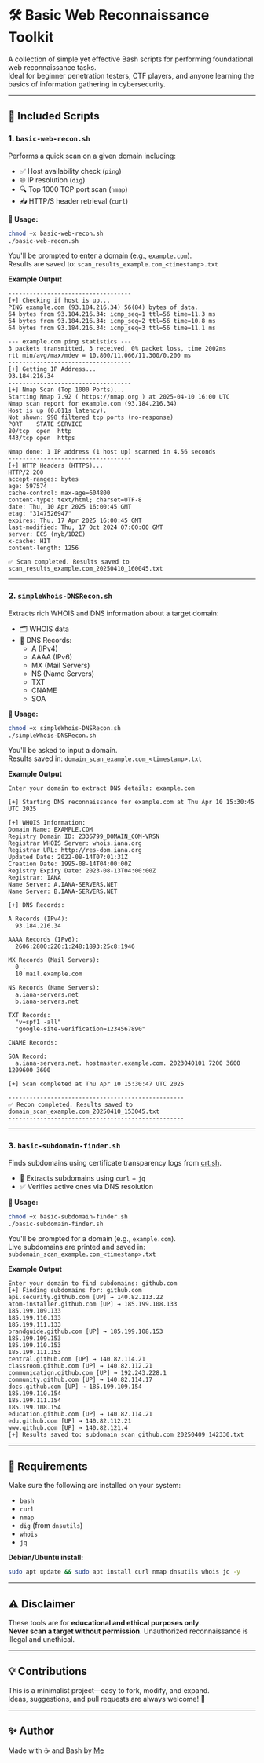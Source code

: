 # 🛠️ Basic Web Reconnaissance Toolkit

A collection of simple yet effective Bash scripts for performing foundational web reconnaissance tasks.  
Ideal for beginner penetration testers, CTF players, and anyone learning the basics of information gathering in cybersecurity.

---

## 📁 Included Scripts

### 1. `basic-web-recon.sh`
Performs a quick scan on a given domain including:

- ✅ Host availability check (`ping`)
- 🌐 IP resolution (`dig`)
- 🔍 Top 1000 TCP port scan (`nmap`)
- 📥 HTTP/S header retrieval (`curl`)

**📌 Usage:**
```bash
chmod +x basic-web-recon.sh
./basic-web-recon.sh
```
You'll be prompted to enter a domain (e.g., `example.com`).  
Results are saved to: `scan_results_example.com_<timestamp>.txt`

**Example Output**

```
-----------------------------------
[+] Checking if host is up...
PING example.com (93.184.216.34) 56(84) bytes of data.
64 bytes from 93.184.216.34: icmp_seq=1 ttl=56 time=11.3 ms
64 bytes from 93.184.216.34: icmp_seq=2 ttl=56 time=10.8 ms
64 bytes from 93.184.216.34: icmp_seq=3 ttl=56 time=11.1 ms

--- example.com ping statistics ---
3 packets transmitted, 3 received, 0% packet loss, time 2002ms
rtt min/avg/max/mdev = 10.800/11.066/11.300/0.200 ms
-----------------------------------
[+] Getting IP Address...
93.184.216.34
-----------------------------------
[+] Nmap Scan (Top 1000 Ports)...
Starting Nmap 7.92 ( https://nmap.org ) at 2025-04-10 16:00 UTC
Nmap scan report for example.com (93.184.216.34)
Host is up (0.011s latency).
Not shown: 998 filtered tcp ports (no-response)
PORT    STATE SERVICE
80/tcp  open  http
443/tcp open  https

Nmap done: 1 IP address (1 host up) scanned in 4.56 seconds
-----------------------------------
[+] HTTP Headers (HTTPS)...
HTTP/2 200 
accept-ranges: bytes
age: 597574
cache-control: max-age=604800
content-type: text/html; charset=UTF-8
date: Thu, 10 Apr 2025 16:00:45 GMT
etag: "3147526947"
expires: Thu, 17 Apr 2025 16:00:45 GMT
last-modified: Thu, 17 Oct 2024 07:00:00 GMT
server: ECS (nyb/1D2E)
x-cache: HIT
content-length: 1256

✅ Scan completed. Results saved to scan_results_example.com_20250410_160045.txt
```

---

### 2. `simpleWhois-DNSRecon.sh`
Extracts rich WHOIS and DNS information about a target domain:

- 🗂 WHOIS data
- 📄 DNS Records:
  - A (IPv4)
  - AAAA (IPv6)
  - MX (Mail Servers)
  - NS (Name Servers)
  - TXT
  - CNAME
  - SOA

**📌 Usage:**
```bash
chmod +x simpleWhois-DNSRecon.sh
./simpleWhois-DNSRecon.sh
```
You'll be asked to input a domain.  
Results saved in: `domain_scan_example.com_<timestamp>.txt`

**Example Output**

```
Enter your domain to extract DNS details: example.com

[+] Starting DNS reconnaissance for example.com at Thu Apr 10 15:30:45 UTC 2025

[+] WHOIS Information:
Domain Name: EXAMPLE.COM
Registry Domain ID: 2336799_DOMAIN_COM-VRSN
Registrar WHOIS Server: whois.iana.org
Registrar URL: http://res-dom.iana.org
Updated Date: 2022-08-14T07:01:31Z
Creation Date: 1995-08-14T04:00:00Z
Registry Expiry Date: 2023-08-13T04:00:00Z
Registrar: IANA
Name Server: A.IANA-SERVERS.NET
Name Server: B.IANA-SERVERS.NET

[+] DNS Records:

A Records (IPv4):
  93.184.216.34

AAAA Records (IPv6):
  2606:2800:220:1:248:1893:25c8:1946

MX Records (Mail Servers):
  0 .
  10 mail.example.com

NS Records (Name Servers):
  a.iana-servers.net
  b.iana-servers.net

TXT Records:
  "v=spf1 -all"
  "google-site-verification=1234567890"

CNAME Records:

SOA Record:
  a.iana-servers.net. hostmaster.example.com. 2023040101 7200 3600 1209600 3600

[+] Scan completed at Thu Apr 10 15:30:47 UTC 2025

--------------------------------------------------
✅ Recon completed. Results saved to domain_scan_example.com_20250410_153045.txt
--------------------------------------------------

```



---

### 3. `basic-subdomain-finder.sh`
Finds subdomains using certificate transparency logs from [crt.sh](https://crt.sh/).

- 🧾 Extracts subdomains using `curl` + `jq`
- ✅ Verifies active ones via DNS resolution

**📌 Usage:**
```bash
chmod +x basic-subdomain-finder.sh
./basic-subdomain-finder.sh
```
You'll be prompted for a domain (e.g., `example.com`).  
Live subdomains are printed and saved in: `subdomain_scan_example.com_<timestamp>.txt`

**Example Output**

```
Enter your domain to find subdomains: github.com
[+] Finding subdomains for: github.com
api.security.github.com [UP] → 140.82.113.22
atom-installer.github.com [UP] → 185.199.108.133
185.199.109.133
185.199.110.133
185.199.111.133
brandguide.github.com [UP] → 185.199.108.153
185.199.109.153
185.199.110.153
185.199.111.153
central.github.com [UP] → 140.82.114.21
classroom.github.com [UP] → 140.82.112.21
communication.github.com [UP] → 192.243.228.1
community.github.com [UP] → 140.82.114.17
docs.github.com [UP] → 185.199.109.154
185.199.110.154
185.199.111.154
185.199.108.154
education.github.com [UP] → 140.82.114.21
edu.github.com [UP] → 140.82.112.21
www.github.com [UP] → 140.82.121.4
[+] Results saved to: subdomain_scan_github.com_20250409_142330.txt 
```

---

## 🧰 Requirements

Make sure the following are installed on your system:

- `bash`
- `curl`
- `nmap`
- `dig` (from `dnsutils`)
- `whois`
- `jq`

**Debian/Ubuntu install:**
```bash
sudo apt update && sudo apt install curl nmap dnsutils whois jq -y
```

---

## ⚠️ Disclaimer

These tools are for **educational and ethical purposes only**.  
**Never scan a target without permission**. Unauthorized reconnaissance is illegal and unethical.

---

## 💡 Contributions

This is a minimalist project—easy to fork, modify, and expand.  
Ideas, suggestions, and pull requests are always welcome! 🙌

---

## ✨ Author

Made with ☕ and Bash by [Me](https://github.com/MohammadAliMehri)
